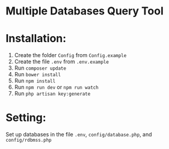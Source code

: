 # Multiple Databases Query Tool
# Installation:
1. Create the folder ```Config``` from ```Config.example```
2. Create the file ```.env``` from ```.env.example```
3. Run ```composer update```
4. Run ```bower install```
5. Run ```npm install```
6. Run ```npm run dev``` or ```npm run watch```
7. Run ```php artisan key:generate```
# Setting:
Set up databases in the file ```.env```, ```config/database.php```, and ```config/rdbmss.php```